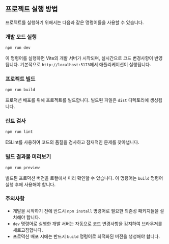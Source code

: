 ## 프로젝트 실행 방법

프로젝트를 실행하기 위해서는 다음과 같은 명령어들을 사용할 수 있습니다.

### 개발 모드 실행

```bash
npm run dev
```

이 명령어를 실행하면 Vite의 개발 서버가 시작되며, 실시간으로 코드 변경사항이 반영됩니다. 기본적으로 `http://localhost:5173`에서 애플리케이션이 실행됩니다.

### 프로젝트 빌드

```bash
npm run build
```

프로덕션 배포를 위해 프로젝트를 빌드합니다. 빌드된 파일은 `dist` 디렉토리에 생성됩니다.

### 린트 검사

```bash
npm run lint
```

ESLint를 사용하여 코드의 품질을 검사하고 잠재적인 문제를 찾아냅니다.

### 빌드 결과물 미리보기

```bash
npm run preview
```

빌드된 프로덕션 버전을 로컬에서 미리 확인할 수 있습니다. 이 명령어는 `build` 명령어 실행 후에 사용해야 합니다.

### 주의사항

- 개발을 시작하기 전에 반드시 `npm install` 명령어로 필요한 의존성 패키지들을 설치해야 합니다.
- `dev` 명령어로 실행한 개발 서버는 자동으로 코드 변경사항을 감지하여 브라우저를 새로고침합니다.
- 프로덕션 배포 시에는 반드시 `build` 명령어로 최적화된 버전을 생성해야 합니다.
